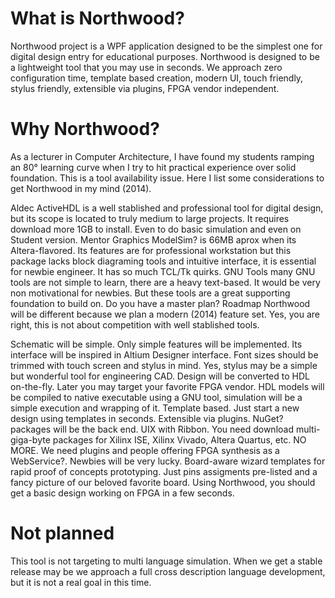 # What is Northwood?

Northwood project is a WPF application designed to be the simplest one for digital design entry for educational purposes. Northwood is designed to be a lightweight tool that you may use in seconds. We approach zero configuration time, template based creation, modern UI, touch friendly, stylus friendly, extensible via plugins, FPGA vendor independent.

# Why Northwood?

As a lecturer in Computer Architecture, I have found my students ramping an 80° learning curve when I try to hit practical experience over solid foundation. This is a tool availability issue. Here I list some considerations to get Northwood in my mind (2014).

Aldec ActiveHDL is a well stablished and professional tool for digital design, but its scope is located to truly medium to large projects. It requires download more 1GB to install. Even to do basic simulation and even on Student version.
Mentor Graphics ModelSim? is 66MB aprox when its Altera-flavored. Its features are for professional workstation but this package lacks block diagraming tools and intuitive interface, it is essential for newbie engineer. It has so much TCL/Tk quirks.
GNU Tools many GNU tools are not simple to learn, there are a heavy text-based. It would be very non motivational for newbies. But these tools are a great supporting foundation to build on.
Do you have a master plan? Roadmap
Northwood will be different because we plan a modern (2014) feature set. Yes, you are right, this is not about competition with well stablished tools.

Schematic will be simple. Only simple features will be implemented. Its interface will be inspired in Altium Designer interface.
Font sizes should be trimmed with touch screen and stylus in mind. Yes, stylus may be a simple but wonderful tool for engineering CAD.
Design will be converted to HDL on-the-fly. Later you may target your favorite FPGA vendor.
HDL models will be compiled to native executable using a GNU tool, simulation will be a simple execution and wrapping of it.
Template based. Just start a new design using templates in seconds.
Extensible via plugins. NuGet? packages will be the back end.
UIX with Ribbon.
You need download multi-giga-byte packages for Xilinx ISE, Xilinx Vivado, Altera Quartus, etc. NO MORE. We need plugins and people offering FPGA synthesis as a WebService?. Newbies will be very lucky.
Board-aware wizard templates for rapid proof of concepts prototyping. Just pins assigments pre-listed and a fancy picture of our beloved favorite board.
Using Northwood, you should get a basic design working on FPGA in a few seconds.

# Not planned

This tool is not targeting to multi language simulation. When we get a stable release may be we approach a full cross description language development, but it is not a real goal in this time.

